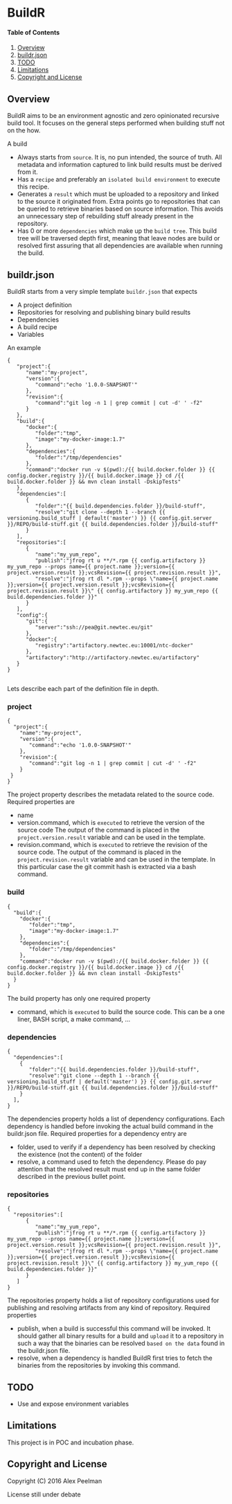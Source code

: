 # BuildR

#### Table of Contents

1. [Overview](#overview)
2. [buildr.json](#buildr.json)
3. [TODO](#todo)
4. [Limitations](#limitations)
5. [Copyright and License](#license)

## Overview

BuildR aims to be an environment agnostic and zero opinionated recursive build tool.
It focuses on the general steps performed when building stuff not on the how. 

A build 
* Always starts from `source`. It is, no pun intended, the source of truth.
All metadata and information captured to link build results must be derived from it.
* Has a `recipe` and preferably an `isolated build environment` to execute this recipe.  
* Generates a `result` which must be uploaded to a repository and linked to the source it originated from. 
Extra points go to repositories that can be queried to retrieve binaries based on source information. This avoids an unnecessary step of rebuilding stuff already present in the repository.
* Has 0 or more `dependencies` which make up the `build tree`. 
This build tree will be traversed depth first, meaning that leave nodes are build or resolved first 
assuring that all dependencies are available when running the build.

   
## buildr.json   

BuildR starts from a very simple template `buildr.json` that expects 
   * A project definition
   * Repositories for resolving and publishing binary build results
   * Dependencies 
   * A build recipe 
   * Variables 

An example
```
{
   "project":{
      "name":"my-project",
      "version":{
         "command":"echo '1.0.0-SNAPSHOT'"
      },
      "revision":{
         "command":"git log -n 1 | grep commit | cut -d' ' -f2"
      }
   },
   "build":{
      "docker":{
         "folder":"tmp",
         "image":"my-docker-image:1.7"
      },
      "dependencies":{
         "folder":"/tmp/dependencies"
      },
      "command":"docker run -v $(pwd):/{{ build.docker.folder }} {{ config.docker.registry }}/{{ build.docker.image }} cd /{{ build.docker.folder }} && mvn clean install -DskipTests"
   },
   "dependencies":[
      {
         "folder":"{{ build.dependencies.folder }}/build-stuff",
         "resolve":"git clone --depth 1 --branch {{ versioning.build_stuff | default('master') }} {{ config.git.server }}/REPO/build-stuff.git {{ build.dependencies.folder }}/build-stuff"
      }
   ],
   "repositories":[
      {
         "name":"my_yum_repo",
         "publish":"jfrog rt u **/*.rpm {{ config.artifactory }} my_yum_repo --props name={{ project.name }};version={{ project.version.result }};vcsRevision={{ project.revision.result }}",
         "resolve":"jfrog rt dl *.rpm --props \"name={{ project.name }};version={{ project.version.result }};vcsRevision={{ project.revision.result }}\" {{ config.artifactory }} my_yum_repo {{ build.dependencies.folder }}"
      }
   ],
   "config":{
      "git":{
         "server":"ssh://pea@git.newtec.eu/git"
      },
      "docker":{
         "registry":"artifactory.newtec.eu:10001/ntc-docker"
      },
      "artifactory":"http://artifactory.newtec.eu/artifactory"
   }
}
    
```

Lets describe each part of the definition file in depth.
 
### project

```
{
  "project":{
    "name":"my-project",
    "version":{
       "command":"echo '1.0.0-SNAPSHOT'"
    },
    "revision":{
       "command":"git log -n 1 | grep commit | cut -d' ' -f2"
    }
 }
}
```

The project property describes the metadata related to the source code. Required properties are 
 * name
 * version.command, which is `executed` to retrieve the version of the source code
   The output of the command is placed in the `project.version.result` variable and can be used in the template.
 * revision.command, which is `executed` to retrieve the revision of the source code.
   The output of the command is placed in the `project.revision.result` variable and can be used in the template.
   In this particular case the git commit hash is extracted via a bash command.
   
   
### build
```
{
  "build":{
    "docker":{
       "folder":"tmp",
       "image":"my-docker-image:1.7"
    },
    "dependencies":{
       "folder":"/tmp/dependencies"
    },
    "command":"docker run -v $(pwd):/{{ build.docker.folder }} {{ config.docker.registry }}/{{ build.docker.image }} cd /{{ build.docker.folder }} && mvn clean install -DskipTests"
  }
}
```

The build property has only one required property
  * command, which is `executed` to build the source code. This can be a one liner, BASH script, a make command, ...
  
### dependencies
```  
{
  "dependencies":[
    {
       "folder":"{{ build.dependencies.folder }}/build-stuff",
       "resolve":"git clone --depth 1 --branch {{ versioning.build_stuff | default('master') }} {{ config.git.server }}/REPO/build-stuff.git {{ build.dependencies.folder }}/build-stuff"
    }
  ],
}
```

The dependencies property holds a list of dependency configurations. Each dependency is handled before invoking the actual build command in the buildr.json file. 
Required properties for a dependency entry are
  * folder, used to verify if a dependency has been resolved by checking the existence (not the content) of the folder
  * resolve, a command used to fetch the dependency. Please do pay attention that the resolved result must end up in the same folder described in the previous bullet point. 

### repositories
```
{
  "repositories":[
      {
         "name":"my_yum_repo",
         "publish":"jfrog rt u **/*.rpm {{ config.artifactory }} my_yum_repo --props name={{ project.name }};version={{ project.version.result }};vcsRevision={{ project.revision.result }}",
         "resolve":"jfrog rt dl *.rpm --props \"name={{ project.name }};version={{ project.version.result }};vcsRevision={{ project.revision.result }}\" {{ config.artifactory }} my_yum_repo {{ build.dependencies.folder }}"
      }
   ]
}
```

The repositories property holds a list of repository configurations used for publishing and resolving artifacts from any kind of repository.
Required properties
 * publish, when a build is successful this command will be invoked. It should gather all binary results for a build and `upload` it to a repository in such a way
   that the binaries can be resolved `based on the data` found in the buildr.json file. 
 * resolve, when a dependency is handled BuildR first tries to fetch the binaries from the repositories by invoking this command. 

  
## TODO
   * Use and expose environment variables
 
## Limitations

This project is in POC and incubation phase.

## Copyright and License

Copyright (C) 2016 Alex Peelman

License still under debate 
